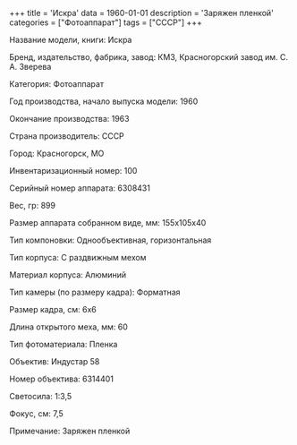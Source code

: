 +++
title = 'Искра'
data = 1960-01-01
description = 'Заряжен пленкой'
categories = ["Фотоаппарат"]
tags = ["СССР"]
+++

Название модели, книги: Искра

Бренд, издательство, фабрика, завод: КМЗ, Красногорский завод им. С. А. Зверева

Категория: Фотоаппарат

Год производства, начало выпуска модели: 1960

Окончание производства: 1963

Страна производитель: СССР

Город: Красногорск, МО

Инвентаризационный номер: 100

Серийный номер аппарата: 6308431

Вес, гр: 899

Размер аппарата  собранном виде, мм: 155х105х40

Тип компоновки: Однообъективная, горизонтальная

Тип корпуса: С раздвижным мехом

Материал корпуса: Алюминий

Тип камеры (по размеру кадра): Форматная

Размер кадра, см: 6х6

Длина открытого меха, мм: 60

Тип фотоматериала: Пленка

Объектив: Индустар 58

Номер объектива: 6314401

Светосила: 1:3,5

Фокус, см: 7,5

Примечание: Заряжен пленкой

